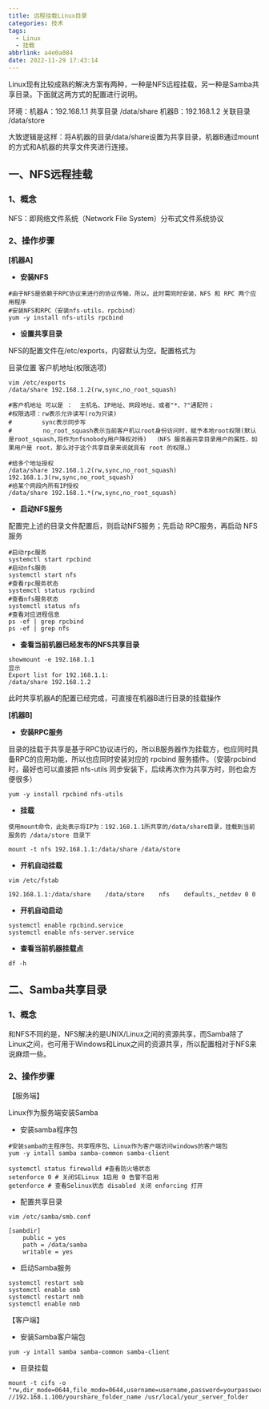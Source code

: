 ```yaml
---
title: 远程挂载Linux目录
categories: 技术
tags:
  - Linux
  - 挂载
abbrlink: a4e0a084
date: 2022-11-29 17:43:14
---
```


Linux现有比较成熟的解决方案有两种，一种是NFS远程挂载，另一种是Samba共享目录。下面就这两方式的配置进行说明。

<!--more-->

环境：机器A：192.168.1.1 共享目录 /data/share 机器B：192.168.1.2 关联目录 /data/store

大致逻辑是这样：将A机器的目录/data/share设置为共享目录，机器B通过mount的方式和A机器的共享文件夹进行连接。

## 一、NFS远程挂载

### 1、概念

NFS：即网络文件系统（Network File System）分布式文件系统协议

### 2、操作步骤

**[机器A]**

- **安装NFS**

```shell
#由于NFS是依赖于RPC协议来进行的协议传输，所以，此时需同时安装，NFS 和 RPC 两个应用程序
#安装NFS和RPC（安装nfs-utils，rpcbind） 
yum -y install nfs-utils rpcbind
```

- **设置共享目录**

NFS的配置文件在/etc/exports，内容默认为空。配置格式为

目录位置 客户机地址(权限选项)

```text
vim /etc/exports
/data/share 192.168.1.2(rw,sync,no_root_squash)
 
#客户机地址 可以是 ：  主机名、IP地址、网段地址、或者"*、?"通配符；
#权限选项：rw表示允许读写(ro为只读)
#　　　　　sync表示同步写
#　　　　  no_root_squash表示当前客户机以root身份访问时，赋予本地root权限(默认是root_squash,将作为nfsnobody用户降权对待)  （NFS 服务器共享目录用户的属性，如果用户是 root，那么对于这个共享目录来说就具有 root 的权限。）
 
#给多个地址授权
/data/share 192.168.1.2(rw,sync,no_root_squash)  192.168.1.3(rw,sync,no_root_squash)
#给某个网段内所有IP授权
/data/share 192.168.1.*(rw,sync,no_root_squash)
```

- **启动NFS服务**

配置完上述的目录文件配置后，则启动NFS服务；先启动 RPC服务，再启动 NFS 服务

```text
#启动rpc服务
systemctl start rpcbind
#启动nfs服务
systemctl start nfs
#查看rpc服务状态
systemctl status rpcbind
#查看nfs服务状态
systemctl status nfs
#查看对应进程信息
ps -ef | grep rpcbind 
ps -ef | grep nfs
```

- **查看当前机器已经发布的NFS共享目录**

```text
showmount -e 192.168.1.1
显示
Export list for 192.168.1.1:
/data/share 192.168.1.2
```

此时共享机器A的配置已经完成，可直接在机器B进行目录的挂载操作

**[机器B]**

- **安装RPC服务**

目录的挂载于共享是基于RPC协议进行的，所以B服务器作为挂载方，也应同时具备RPC的应用功能，所以也应同时安装对应的 rpcbind 服务插件。（安装rpcbind时，最好也可以直接把 nfs-utils 同步安装下，后续再次作为共享方时，则也会方便很多）

```text
yum -y install rpcbind nfs-utils
```

- **挂载**

```text
使用mount命令，此处表示将IP为：192.168.1.1所共享的/data/share目录，挂载到当前服务的 /data/store 目录下
 
mount -t nfs 192.168.1.1:/data/share /data/store
```

- **开机自动挂载**

```text
vim /etc/fstab

192.168.1.1:/data/share    /data/store    nfs    defaults,_netdev 0 0
```

- **开机自动启动**

```text
systemctl enable rpcbind.service
systemctl enable nfs-server.service
```

- **查看当前机器挂载点**

```text
df -h
```

## **二、Samba共享目录**

### **1、概念**

和NFS不同的是，NFS解决的是UNIX/Linux之间的资源共享，而Samba除了Linux之间，也可用于Windows和Linux之间的资源共享，所以配置相对于NFS来说麻烦一些。

### 2、操作步骤

【服务端】

Linux作为服务端安装Samba

- 安装samba程序包

```text
#安装samba的主程序包、共享程序包、Linux作为客户端访问windows的客户端包
yum -y intall samba samba-common samba-client 

systemctl status firewalld #查看防火墙状态
setenforce 0 # 关闭SELinux 1启用 0 告警不启用
getenforce # 查看Selinux状态 disabled 关闭 enforcing 打开
```

- 配置共享目录

```text
vim /etc/samba/smb.conf

[sambdir]
    public = yes
    path = /data/samba
    writable = yes
```

- 启动Samba服务

```text
systemctl restart smb
systemctl enable smb 
systemctl restart nmb
systemctl enable nmb
```

【客户端】

- 安装Samba客户端包

```text
yum -y intall samba samba-common samba-client
```

- 目录挂载

```text
mount -t cifs -o "rw,dir_mode=0644,file_mode=0644,username=username,password=yourpassword" //192.168.1.100/yourshare_folder_name /usr/local/your_server_folder
```


